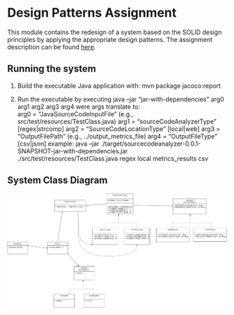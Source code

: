 # Design Patterns Assignment

This module contains the redesign of a system based on the SOLID design principles by applying the appropriate design patterns. The assignment description can be found [here](https://edu.dmst.aueb.gr/pluginfile.php/19938/mod_resource/content/1/Lab-Assignment-4.pdf).

## Running the system

1. Build the executable Java application with: 
	mvn package jacoco:report

2. Run the executable by executing
	java –jar “jar-with-dependencies” arg0 arg1 arg2 arg3 arg4
were args translate to: 	
	arg0 = “JavaSourceCodeInputFile” (e.g., src/test/resources/TestClass.java)
	arg1 = “sourceCodeAnalyzerType” [regex|strcomp]
	arg2 = “SourceCodeLocationType” [local|web]
	arg3 = “OutputFilePath” (e.g., ../output_metrics_file)
	arg4 = “OutputFileType” [csv|json]
example: 
	java –jar ./target/sourcecodeanalyzer-0.0.1-SNAPSHOT-jar-with-dependencies.jar ./src/test/resources/TestClass.java regex local metrics_results csv
	
## System Class Diagram

<img src="media/UMLDiagram.png" width="1200"/>
